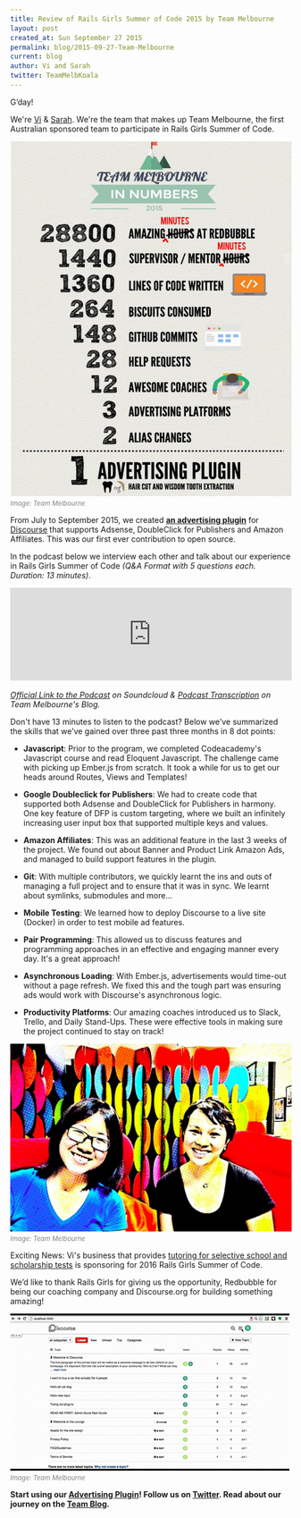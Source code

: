 ```yaml
---
title: Review of Rails Girls Summer of Code 2015 by Team Melbourne
layout: post
created_at: Sun September 27 2015
permalink: blog/2015-09-27-Team-Melbourne
current: blog
author: Vi and Sarah
twitter: TeamMelbKoala
---
```


G’day!  

We're [Vi](http://adcopywriter.github.io) & [Sarah](http://www.cyberkoi.com).  We're the team that makes up Team Melbourne, the first Australian sponsored team to participate in Rails Girls Summer of Code.  

<img src="/img/blog/2015/team-melbourne-final-infographic.jpeg">
<br><font color="grey"><small><i>Image: Team Melbourne</i></small></font>

From July to September 2015, we created **[an advertising plugin](https://github.com/team-melbourne-rgsoc2015/discourse-adplugin)** for [Discourse](http://discourse.org) that supports Adsense, DoubleClick for Publishers and Amazon Affiliates.  This was our first ever contribution to open source.

In the podcast below we interview each other and talk about our experience in Rails Girls Summer of Code *(Q&A Format with 5 questions each.  Duration: 13 minutes)*.

<iframe width="100%" height="166" scrolling="no" frameborder="no" src="https://w.soundcloud.com/player/?url=https%3A//api.soundcloud.com/tracks/223931295&amp;color=ff5500&amp;auto_play=false&amp;hide_related=false&amp;show_comments=true&amp;show_user=true&amp;show_reposts=false"></iframe>

*[Official Link to the Podcast](https://soundcloud.com/sarah-ni-520428285/podcast-team-melbourne-rgsoc-2015/s-8apCo) on Soundcloud & [Podcast Transcription]( http://team-melbourne-rgsoc2015.github.io/Transcription/) on Team Melbourne's Blog.*

Don't have 13 minutes to listen to the podcast? Below we’ve summarized the skills that we’ve gained over three past three months in 8 dot points:

- **Javascript**: Prior to the program, we completed Codeacademy's Javascript course and read Eloquent Javascript. The challenge came with picking up Ember.js from scratch. It took a while for us to get our heads around Routes, Views and Templates!

- **Google Doubleclick for Publishers**: We had to create code that supported both Adsense and DoubleClick for Publishers in harmony. One key feature of DFP is custom targeting, where we built an infinitely increasing user input box that supported multiple keys and values.

- **Amazon Affiliates**: This was an additional feature in the last 3 weeks of the project. We found out about Banner and Product Link Amazon Ads, and managed to build support features in the plugin. 

- **Git**: With multiple contributors, we quickly learnt the ins and outs of managing a full project and to ensure that it was in sync.  We learnt about symlinks, submodules and more…

- **Mobile Testing**: We learned how to deploy Discourse to a live site (Docker) in order to test mobile ad features.

- **Pair Programming**: This allowed us to discuss features and programming approaches in an effective and engaging manner every day. It's a great approach!

- **Asynchronous Loading**: With Ember.js, advertisements would time-out without a page refresh.  We fixed this and the tough part was ensuring ads would work with Discourse's asynchronous logic. 

- **Productivity Platforms**: Our amazing coaches introduced us to Slack, Trello, and Daily Stand-Ups. These were effective tools in making sure the project continued to stay on track!

<img src="/img/blog/2015/team-melbourne-team.jpg">
<br><font color="grey"><small><i>Image: Team Melbourne</i></small></font>

Exciting News: Vi's business that provides [tutoring for selective school and scholarship tests](https://www.examsuccess.com.au/) is sponsoring for 2016 Rails Girls Summer of Code.

We’d like to thank Rails Girls for giving us the opportunity, Redbubble for being our coaching company and Discourse.org for building something amazing!

<img src="/img/blog/2015/team-melbourne-discourse.gif">
<br><font color="grey"><small><i>Image: Team Melbourne</i></small></font>


**Start using our [Advertising Plugin](https://github.com/team-melbourne-rgsoc2015/discourse-adplugin)! Follow us on [Twitter](https://twitter.com/TeamMelbKoala). Read about our journey on the [Team Blog](http://team-melbourne-rgsoc2015.github.io/).**
